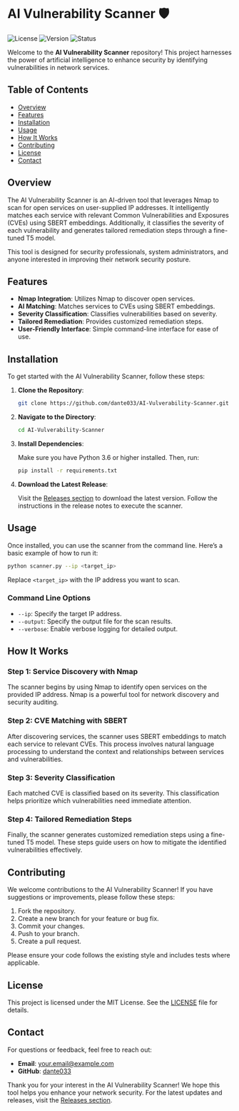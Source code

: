 # AI Vulnerability Scanner 🛡️

![License](https://img.shields.io/badge/license-MIT-blue.svg) ![Version](https://img.shields.io/badge/version-1.0.0-green.svg) ![Status](https://img.shields.io/badge/status-active-brightgreen.svg)

Welcome to the **AI Vulnerability Scanner** repository! This project harnesses the power of artificial intelligence to enhance security by identifying vulnerabilities in network services. 

## Table of Contents

- [Overview](#overview)
- [Features](#features)
- [Installation](#installation)
- [Usage](#usage)
- [How It Works](#how-it-works)
- [Contributing](#contributing)
- [License](#license)
- [Contact](#contact)

## Overview

The AI Vulnerability Scanner is an AI-driven tool that leverages Nmap to scan for open services on user-supplied IP addresses. It intelligently matches each service with relevant Common Vulnerabilities and Exposures (CVEs) using SBERT embeddings. Additionally, it classifies the severity of each vulnerability and generates tailored remediation steps through a fine-tuned T5 model. 

This tool is designed for security professionals, system administrators, and anyone interested in improving their network security posture.

## Features

- **Nmap Integration**: Utilizes Nmap to discover open services.
- **AI Matching**: Matches services to CVEs using SBERT embeddings.
- **Severity Classification**: Classifies vulnerabilities based on severity.
- **Tailored Remediation**: Provides customized remediation steps.
- **User-Friendly Interface**: Simple command-line interface for ease of use.

## Installation

To get started with the AI Vulnerability Scanner, follow these steps:

1. **Clone the Repository**:

   ```bash
   git clone https://github.com/dante033/AI-Vulverability-Scanner.git
   ```

2. **Navigate to the Directory**:

   ```bash
   cd AI-Vulverability-Scanner
   ```

3. **Install Dependencies**:

   Make sure you have Python 3.6 or higher installed. Then, run:

   ```bash
   pip install -r requirements.txt
   ```

4. **Download the Latest Release**:

   Visit the [Releases section](https://github.com/dante033/AI-Vulverability-Scanner/releases) to download the latest version. Follow the instructions in the release notes to execute the scanner.

## Usage

Once installed, you can use the scanner from the command line. Here’s a basic example of how to run it:

```bash
python scanner.py --ip <target_ip>
```

Replace `<target_ip>` with the IP address you want to scan.

### Command Line Options

- `--ip`: Specify the target IP address.
- `--output`: Specify the output file for the scan results.
- `--verbose`: Enable verbose logging for detailed output.

## How It Works

### Step 1: Service Discovery with Nmap

The scanner begins by using Nmap to identify open services on the provided IP address. Nmap is a powerful tool for network discovery and security auditing. 

### Step 2: CVE Matching with SBERT

After discovering services, the scanner uses SBERT embeddings to match each service to relevant CVEs. This process involves natural language processing to understand the context and relationships between services and vulnerabilities.

### Step 3: Severity Classification

Each matched CVE is classified based on its severity. This classification helps prioritize which vulnerabilities need immediate attention.

### Step 4: Tailored Remediation Steps

Finally, the scanner generates customized remediation steps using a fine-tuned T5 model. These steps guide users on how to mitigate the identified vulnerabilities effectively.

## Contributing

We welcome contributions to the AI Vulnerability Scanner! If you have suggestions or improvements, please follow these steps:

1. Fork the repository.
2. Create a new branch for your feature or bug fix.
3. Commit your changes.
4. Push to your branch.
5. Create a pull request.

Please ensure your code follows the existing style and includes tests where applicable.

## License

This project is licensed under the MIT License. See the [LICENSE](LICENSE) file for details.

## Contact

For questions or feedback, feel free to reach out:

- **Email**: your.email@example.com
- **GitHub**: [dante033](https://github.com/dante033)

Thank you for your interest in the AI Vulnerability Scanner! We hope this tool helps you enhance your network security. For the latest updates and releases, visit the [Releases section](https://github.com/dante033/AI-Vulverability-Scanner/releases).